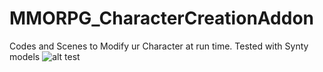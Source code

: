 # MMORPG_CharacterCreationAddon
 Codes and Scenes to Modify ur Character at run time. Tested with Synty models
![alt test](Githubcreator/DatabaseFiles)
